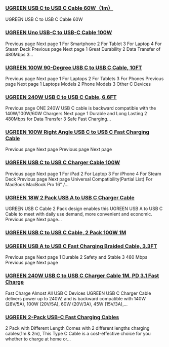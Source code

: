 ### [UGREEN USB C to USB C Cable 60W（1m）](https://eu.ugreen.com/products/ugreen-usb-c-to-usb-c-cable-60w-tuttoa) ###

UGREEN USB C to USB C Cable 60W

### [UGREEN Uno USB-C to USB-C Cable 100W](https://eu.ugreen.com/products/ugreen-uno-usb-c-cable-100w) ###

Previous page Next page 1 For Smartphone 2 For Tablet 3 For Laptop 4 For Steam Deck Previous page Next page 1 Great Durability 2 Data Transfer of 480Mbps 3...

### [UGREEN 100W 90-Degree USB C to USB C Cable, 10FT](https://eu.ugreen.com/products/ugreen-100w-usb-c-cable-iphone-macbook) ###

 Previous page Next page 1 For Laptops 2 For Tablets 3 For Phones Previous page Next page 1 Laptops Models 2 Phone Models 3 Other C Devices

### [UGREEN 240W USB C to USB C Cable, 6.6FT](https://eu.ugreen.com/products/ugreen-240w-usb-c-cable) ###

Previous page ONE 240W USB C cable is backward compatible with the 140W/100W/60W Chargers Next page 1 Durable and Long Lasting 2 480Mbps for Data Transfer 3 Safe Fast Charging...

### [UGREEN 100W Right Angle USB C to USB C Fast Charging Cable](https://eu.ugreen.com/products/ugreen-100w-right-angle-usb-c-fast-charging-cable) ###

 Previous page Next page Previous page Next page

### [UGREEN USB C to USB C Charger Cable 100W](https://eu.ugreen.com/products/ugreen-usb-c-cable-100w) ###

Previous page Next page 1 For iPad 2 For Laptop 3 For iPhone 4 For Steam Deck Previous page Next page Universal Compatibility(Partial List) For MacBook MacBook Pro 16" /...

### [UGREEN 18W 2 Pack USB A to USB C Charger Cable](https://eu.ugreen.com/products/ugreen-18w-2-pack-usb-c-to-usb-c-charger-cable) ###

UGREEN USB C Cable 2 Pack design enables this UGREEN USB A to USB C Cable to meet with daily use demand, more convenient and economic. Previous page Next page...

### [UGREEN USB C to USB C Cable, 2 Pack 100W 1M](https://eu.ugreen.com/products/15176p) ###

### [UGREEN USB A to USB C Fast Charging Braided Cable, 3.3FT](https://eu.ugreen.com/products/ugreen-100w-right-angle-type-c-cable) ###

 Previous page Next page 1 Durable 2 Safety and Stable 3 480 Mbps Previous page Next page

### [UGREEN 240W USB C to USB C Charger Cable 1M, PD 3.1 Fast Charge](https://eu.ugreen.com/products/ugreen-240w-usb-c-to-usb-c-charger-cable) ###

Fast Charge Almost All USB C Devices UGREEN USB C Charger Cable delivers power up to 240W, and is backward compatible with 140W (28V/5A), 100W (20V/5A), 60W (20V/3A), 45W (15V/3A),...

### [UGREEN 2-Pack USB-C Fast Charging Cables](https://eu.ugreen.com/products/ugreen-usb-c-fast-charging-cables) ###

2 Pack with Different Length Comes with 2 different lengths charging cables(1m & 2m), This Type C Cable is a cost-effective choice for you whether to charge at home or...
